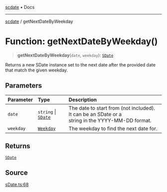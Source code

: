 [scdate](../README.md) • Docs

---

[scdate](../README.md) / getNextDateByWeekday

# Function: getNextDateByWeekday()

> **getNextDateByWeekday**(`date`, `weekday`): [`SDate`](../classes/SDate.md)

Returns a new SDate instance set to the next date after the provided date
that match the given weekday.

## Parameters

| Parameter | Type                                       | Description                                                                                          |
| :-------- | :----------------------------------------- | :--------------------------------------------------------------------------------------------------- |
| `date`    | `string` \| [`SDate`](../classes/SDate.md) | The date to start from (not included). It can be an SDate or a<br />string in the YYYY-MM-DD format. |
| `weekday` | [`Weekday`](../enumerations/Weekday.md)    | The weekday to find the next date for.                                                               |

## Returns

[`SDate`](../classes/SDate.md)

## Source

[sDate.ts:68](https://github.com/ericvera/scdate/blob/26a0ee551696abb8d0e853bcc8b83fccd84ac8ae/src/sDate.ts#L68)

